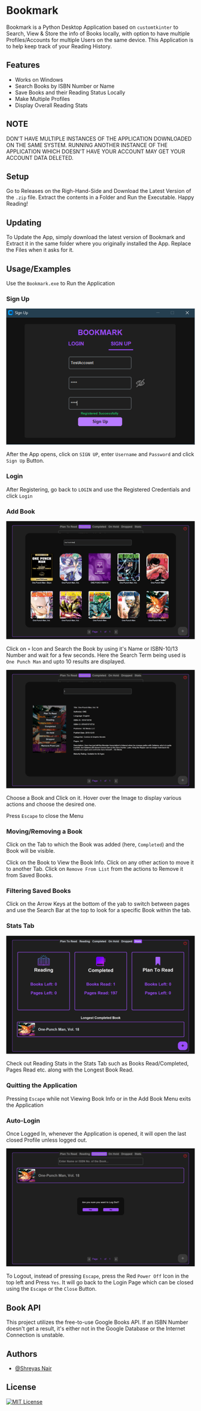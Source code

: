 
# Bookmark

Bookmark is a Python Desktop Application based on `customtkinter` to Search, View & Store the info of Books locally, with option to have multiple Profiles/Accounts for multiple Users on the same device.
This Application is to help keep track of your Reading History.

## Features

- Works on Windows
- Search Books by ISBN Number or Name
- Save Books and their Reading Status Locally
- Make Multiple Profiles
- Display Overall Reading Stats

## NOTE

DON'T HAVE MULTIPLE INSTANCES OF THE APPLICATION DOWNLOADED ON THE SAME SYSTEM. RUNNING ANOTHER INSTANCE OF THE APPLICATION WHICH DOESN'T HAVE YOUR ACCOUNT MAY GET YOUR ACCOUNT DATA DELETED.

## Setup

Go to Releases on the Righ-Hand-Side and Download the Latest Version of the `.zip` file. Extract the contents in a Folder and Run the Executable. Happy Reading!

## Updating

To Update the App, simply download the latest version of Bookmark and Extract it in the same folder where you originally installed the App. Replace the Files when it asks for it.

## Usage/Examples

Use the `Bookmark.exe` to Run the Application

### Sign Up

![Sign Up Demo](https://github.com/KillerRebooted/Bookmark/blob/main/README%20Images/Sign%20Up%20Demo.png)

After the App opens, click on `SIGN UP`, enter `Username` and `Password` and click `Sign Up` Button.

### Login

After Registering, go back to `LOGIN` and use the Registered Credentials and click `Login`

### Add Book

![Add Book Demo](https://github.com/KillerRebooted/Bookmark/blob/main/README%20Images/Add%20Book%20Demo.png)

Click on `+` Icon and Search the Book by using it's Name or ISBN-10/13 Number and wait for a few seconds. Here the Search Term being used is `One Punch Man` and upto 10 results are displayed.

![Book Actions Demo](https://github.com/KillerRebooted/Bookmark/blob/main/README%20Images/Book%20Actions%20Demo.png)

Choose a Book and Click on it. Hover over the Image to display various actions and choose the desired one.

Press `Escape` to close the Menu

### Moving/Removing a Book

Click on the Tab to which the Book was added (here, `Completed`) and the Book will be visible.

Click on the Book to View the Book Info. Click on any other action to move it to another Tab. Click on `Remove From List` from the actions to Remove it from Saved Books.

### Filtering Saved Books

Click on the Arrow Keys at the bottom of the yab to switch between pages and use the Search Bar at the top to look for a specific Book within the tab.

### Stats Tab

![Stats Tab Demo](https://github.com/KillerRebooted/Bookmark/blob/main/README%20Images/Stats%20Tab%20Demo.png)

Check out Reading Stats in the Stats Tab such as Books Read/Completed, Pages Read etc. along with the Longest Book Read.

### Quitting the Application

Pressing `Escape` while not Viewing Book Info or in the Add Book Menu exits the Application

### Auto-Login

Once Logged In, whenever the Application is opened, it will open the last closed Profile unless logged out.

![Logout Demo](https://github.com/KillerRebooted/Bookmark/blob/main/README%20Images/Logout%20Demo.png)

To Logout, instead of pressing `Escape`, press the Red `Power Off` Icon in the top left and Press `Yes`. It will go back to the Login Page which can be closed using the `Escape` or the `Close` Button.

## Book API

This project utilizes the free-to-use Google Books API. If an ISBN Number doesn't get a result, it's either not in the Google Database or the Internet Connection is unstable.

## Authors

- [@Shreyas Nair](https://www.github.com/KillerRebooted)

## License

[![MIT License](https://img.shields.io/badge/License-MIT-green.svg)](https://choosealicense.com/licenses/mit/)
